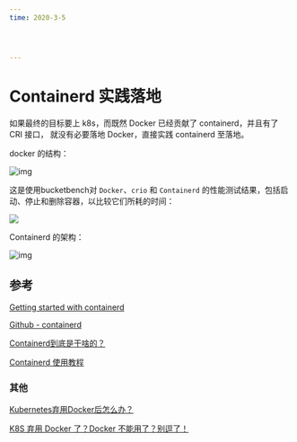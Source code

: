 ```yaml
---
time: 2020-3-5




---
```


# 

# Containerd 实践落地

如果最终的目标要上 k8s，而既然 Docker 已经贡献了 containerd，并且有了 CRI 接口， 就没有必要落地 Docker，直接实践 containerd 至落地。

docker 的结构：

![img](https://static.studygolang.com/191115/e88dc43c744c1988bc81f76c656898c1.png)

这是使用bucketbench对 `Docker`、`crio` 和 `Containerd` 的性能测试结果，包括启动、停止和删除容器，以比较它们所耗的时间：

![](https://tva1.sinaimg.cn/large/008eGmZEly1gny7uy7mtlj30u00f0gmq.jpg)



Containerd 的架构：

![img](https://tva1.sinaimg.cn/large/008eGmZEly1gny6zhr24cj31di0u0dit.jpg)

## 参考

[Getting started with containerd](https://containerd.io/docs/getting-started/)

[Github - containerd](https://github.com/containerd/containerd/)

[Containerd到底是干啥的？](https://studygolang.com/articles/24697?fr=sidebar)

[Containerd 使用教程](https://fuckcloudnative.io/posts/getting-started-with-containerd/)

### 其他

[Kubernetes弃用Docker后怎么办？](https://mp.weixin.qq.com/s?__biz=MzIyMTUwMDMyOQ==&mid=2247495062&idx=1&sn=055adc9b434b6255e3d87c8e3d26d0db&chksm=e8396b50df4ee24616fbd4b10f0c485c4e2dc06713e2f8dbcd9250cc8fb62fc66c23de47a95e&mpshare=1&scene=1&srcid=1205FS1hHdOWT1WJdkIOwAW9&sharer_sharetime=1607149503745&sharer_shareid=942119afdfbc37ad9eb04201dfe5b060&key=81a6468567c4ca9471fd81dfa6b5c4bb1116e69c7eaac999aa60599106b7563ac9e4839b81765b306a7758c46abdde2a7cc378f1ead8984924de7ee01c0b894f6222c4867a5b2070e18da55d9241df651b476861663e6372360388aa65d3a4154439e1c3790845ad8b06da4113bd5aa0b123a30e7838a8b5cfb43f373aa6b8b9&ascene=1&uin=NDY1Mzg4MTg4&devicetype=Windows+10+x64&version=63000039&lang=zh_CN&exportkey=A6RQ20TdUVHWa2bIpojAVBM%3D&pass_ticket=SDZTACfaynkyzZdchvC0lVuBNOxy0gbIc4xvr4raR7kSPu%2Fq8XIgEqgQRC2QE670&wx_header=0)

[K8S 弃用 Docker 了？Docker 不能用了？别逗了！](https://segmentfault.com/a/1190000038420933)

